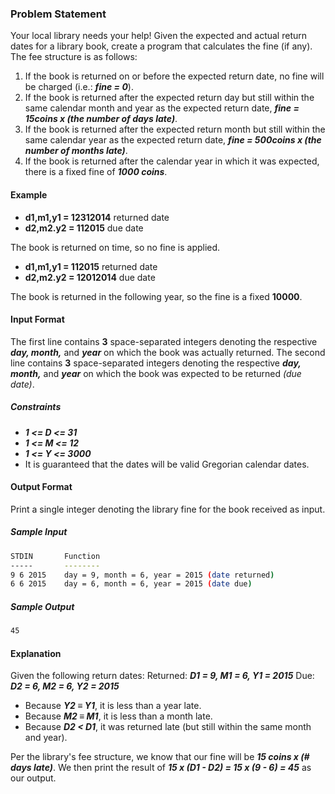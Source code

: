 ### Problem Statement

Your local library needs your help! Given the expected and actual return dates for a library book, create a program that calculates the fine (if any). The fee structure is as follows:

1. If the book is returned on or before the expected return date, no fine will be charged (i.e.: ***fine = 0***).
2. If the book is returned after the expected return day but still within the same calendar month and year as the expected return date, ***fine = 15coins x (the number of days late)***.
3. If the book is returned after the expected return month but still within the same calendar year as the expected return date, ***fine = 500coins x (the number of months late)***.
4. If the book is returned after the calendar year in which it was expected, there is a fixed fine of ***1000 coins***.

#### Example
* **d1,m1,y1 = 12312014** returned date
* **d2,m2.y2 = 112015** due date

The book is returned on time, so no fine is applied.

* **d1,m1,y1 = 112015** returned date
* **d2,m2.y2 = 12012014** due date

The book is returned in the following year, so the fine is a fixed **10000**.

#### Input Format

The first line contains **3** space-separated integers denoting the respective ***day, month,*** and ***year*** on which the book was actually returned.
The second line contains **3** space-separated integers denoting the respective ***day, month,*** and ***year*** on which the book was expected to be returned *(due date)*.

##### Constraints
* ***1 <= D <= 31***
* ***1 <= M <= 12***
* ***1 <= Y <= 3000***
* It is guaranteed that the dates will be valid Gregorian calendar dates.

#### Output Format

Print a single integer denoting the library fine for the book received as input.

##### Sample Input
```bash
STDIN       Function
-----       --------
9 6 2015    day = 9, month = 6, year = 2015 (date returned)
6 6 2015    day = 6, month = 6, year = 2015 (date due)
```

##### Sample Output
```bash
45
```

#### Explanation

Given the following return dates:
Returned: ***D1 = 9, M1 = 6, Y1 = 2015***
Due: ***D2 = 6, M2 = 6, Y2 = 2015***

* Because ***Y2 $\equiv$ Y1***, it is less than a year late.
* Because ***M2 $\equiv$ M1***, it is less than a month late.
* Because ***D2 < D1***, it was returned late (but still within the same month and year).

Per the library's fee structure, we know that our fine will be ***15 coins x (# days late)***. We then print the result of ***15 x (D1 - D2) = 15 x (9 - 6) = 45*** as our output.